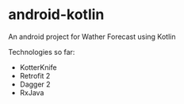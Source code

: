 # android-kotlin
An android project for Wather Forecast using Kotlin 

Technologies so far:
* KotterKnife
* Retrofit 2
* Dagger 2
* RxJava
